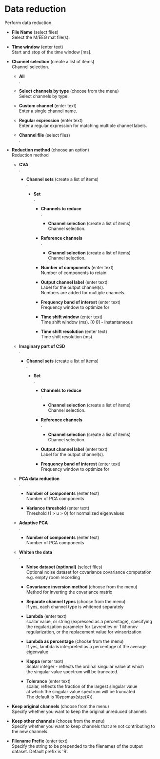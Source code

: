 # Data reduction  
Perform data reduction.  

* **File Name** (select files)  
Select the M/EEG mat file(s).  

* **Time window** (enter text)  
Start and stop of the time window [ms].  

* **Channel selection** (create a list of items)  
Channel selection.  

    * **All**   
    .  

    * **Select channels by type** (choose from the menu)  
    Select channels by type.  

    * **Custom channel** (enter text)  
    Enter a single channel name.  

    * **Regular expression** (enter text)  
    Enter a regular expression for matching multiple channel labels.  

    * **Channel file** (select files)  
    .  

* **Reduction method** (choose an option)  
Reduction method  

    * **CVA**   
    .  

        * **Channel sets** (create a list of items)  
        .  

            * **Set**   
            .  

                * **Channels to reduce**   
                .  

                    * **Channel selection** (create a list of items)  
                    Channel selection.  

                * **Reference channels**   
                .  

                    * **Channel selection** (create a list of items)  
                    Channel selection.  

                * **Number of components** (enter text)  
                Number of components to retain  

                * **Output channel label** (enter text)  
                Label for the output channel(s).  
                Numbers are added for multiple channels.  

                * **Frequency band of interest** (enter text)  
                Frequency window to optimize for  

                * **Time shift window** (enter text)  
                Time shift window (ms). [0 0] - instantaneous  

                * **Time shift resolution** (enter text)  
                Time shift resolution (ms)  

    * **Imaginary part of CSD**   
    .  

        * **Channel sets** (create a list of items)  
        .  

            * **Set**   
            .  

                * **Channels to reduce**   
                .  

                    * **Channel selection** (create a list of items)  
                    Channel selection.  

                * **Reference channels**   
                .  

                    * **Channel selection** (create a list of items)  
                    Channel selection.  

                * **Output channel label** (enter text)  
                Label for the output channel(s).  

                * **Frequency band of interest** (enter text)  
                Frequency window to optimize for  

    * **PCA data reduction**   
    .  

        * **Number of components** (enter text)  
        Number of PCA components  

        * **Variance threshold** (enter text)  
        Threshold (1 > u > 0) for normalized eigenvalues  

    * **Adaptive PCA**   
    .  

        * **Number of components** (enter text)  
        Number of PCA components  

    * **Whiten the data**   
    .  

        * **Noise dataset (optional)** (select files)  
        Optional noise dataset for covariance covariance computation  
        e.g. empty room recording  

        * **Covariance inversion method** (choose from the menu)  
        Method for inverting the covariance matrix  

        * **Separate channel types** (choose from the menu)  
        If yes, each channel type is whitened separately  

        * **Lambda** (enter text)  
        scalar value, or string (expressed as a percentage), specifying  
        the regularization parameter for Lavrentiev or Tikhonov  
        regularization, or the replacement value for winsorization  

        * **Lambda as percentage** (choose from the menu)  
        If yes, lambda is interpreted as a percentage of the average eigenvalue  

        * **Kappa** (enter text)  
        Scalar integer - reflects the ordinal singular value at which  
        the singular value spectrum will be truncated.  

        * **Tolerance** (enter text)  
        scalar, reflects the fraction of the largest singular value  
        at which the singular value spectrum will be truncated.  
        The default is 10*eps*max(size(X))  

* **Keep original channels** (choose from the menu)  
Specify whether you want to keep the original unreduced channels  

* **Keep other channels** (choose from the menu)  
Specify whether you want to keep channels that are not contributing to the new channels  

* **Filename Prefix** (enter text)  
Specify the string to be prepended to the filenames of the output dataset. Default prefix is 'R'.  
